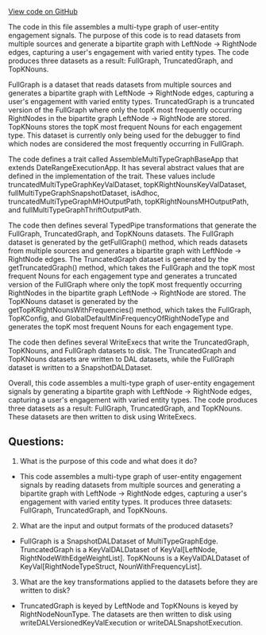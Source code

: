 [View code on GitHub](https://github.com/misbahsy/the-algorithm/src/scala/com/twitter/simclusters_v2/scalding/multi_type_graph/assemble_multi_type_graph/AssembleMultiTypeGraphBaseApp.scala)

The code in this file assembles a multi-type graph of user-entity engagement signals. The purpose of this code is to read datasets from multiple sources and generate a bipartite graph with LeftNode -> RightNode edges, capturing a user's engagement with varied entity types. The code produces three datasets as a result: FullGraph, TruncatedGraph, and TopKNouns.

FullGraph is a dataset that reads datasets from multiple sources and generates a bipartite graph with LeftNode -> RightNode edges, capturing a user's engagement with varied entity types. TruncatedGraph is a truncated version of the FullGraph where only the topK most frequently occurring RightNodes in the bipartite graph LeftNode -> RightNode are stored. TopKNouns stores the topK most frequent Nouns for each engagement type. This dataset is currently only being used for the debugger to find which nodes are considered the most frequently occurring in FullGraph.

The code defines a trait called AssembleMultiTypeGraphBaseApp that extends DateRangeExecutionApp. It has several abstract values that are defined in the implementation of the trait. These values include truncatedMultiTypeGraphKeyValDataset, topKRightNounsKeyValDataset, fullMultiTypeGraphSnapshotDataset, isAdhoc, truncatedMultiTypeGraphMHOutputPath, topKRightNounsMHOutputPath, and fullMultiTypeGraphThriftOutputPath.

The code then defines several TypedPipe transformations that generate the FullGraph, TruncatedGraph, and TopKNouns datasets. The FullGraph dataset is generated by the getFullGraph() method, which reads datasets from multiple sources and generates a bipartite graph with LeftNode -> RightNode edges. The TruncatedGraph dataset is generated by the getTruncatedGraph() method, which takes the FullGraph and the topK most frequent Nouns for each engagement type and generates a truncated version of the FullGraph where only the topK most frequently occurring RightNodes in the bipartite graph LeftNode -> RightNode are stored. The TopKNouns dataset is generated by the getTopKRightNounsWithFrequencies() method, which takes the FullGraph, TopKConfig, and GlobalDefaultMinFrequencyOfRightNodeType and generates the topK most frequent Nouns for each engagement type.

The code then defines several WriteExecs that write the TruncatedGraph, TopKNouns, and FullGraph datasets to disk. The TruncatedGraph and TopKNouns datasets are written to DAL datasets, while the FullGraph dataset is written to a SnapshotDALDataset.

Overall, this code assembles a multi-type graph of user-entity engagement signals by generating a bipartite graph with LeftNode -> RightNode edges, capturing a user's engagement with varied entity types. The code produces three datasets as a result: FullGraph, TruncatedGraph, and TopKNouns. These datasets are then written to disk using WriteExecs.
## Questions: 
 1. What is the purpose of this code and what does it do?
- This code assembles a multi-type graph of user-entity engagement signals by reading datasets from multiple sources and generating a bipartite graph with LeftNode -> RightNode edges, capturing a user's engagement with varied entity types. It produces three datasets: FullGraph, TruncatedGraph, and TopKNouns.
2. What are the input and output formats of the produced datasets?
- FullGraph is a SnapshotDALDataset of MultiTypeGraphEdge. TruncatedGraph is a KeyValDALDataset of KeyVal[LeftNode, RightNodeWithEdgeWeightList]. TopKNouns is a KeyValDALDataset of KeyVal[RightNodeTypeStruct, NounWithFrequencyList].
3. What are the key transformations applied to the datasets before they are written to disk?
- TruncatedGraph is keyed by LeftNode and TopKNouns is keyed by RightNodeNounType. The datasets are then written to disk using writeDALVersionedKeyValExecution or writeDALSnapshotExecution.